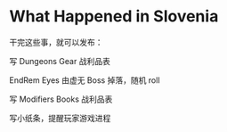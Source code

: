 # What Happened in Slovenia
干完这些事，就可以发布：

写 Dungeons Gear 战利品表

EndRem Eyes 由虚无 Boss 掉落，随机 roll

写 Modifiers Books 战利品表

写小纸条，提醒玩家游戏进程
